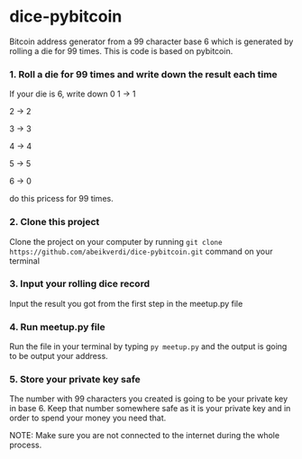 # dice-pybitcoin
Bitcoin address generator from a 99 character base 6 which is generated by rolling a die for 99 times. This is code is based on pybitcoin.

### 1. Roll a die for 99 times and write down the result each time
If your die is 6, write down 0
1 -> 1

2 -> 2

3 -> 3

4 -> 4

5 -> 5

6 -> 0

do this pricess for 99 times.


### 2. Clone this project
Clone the project on your computer by running `git clone https://github.com/abeikverdi/dice-pybitcoin.git` command on your terminal

### 3. Input your rolling dice record
Input the result you got from the first step in the meetup.py file

### 4. Run meetup.py file
Run the file in your terminal by typing `py meetup.py` and the output is going to be output your address.

### 5. Store your private key safe
The number with 99 characters you created is going to be your private key in base 6. Keep that number somewhere safe as it is your private key and in order to spend your money you need that.


NOTE: Make sure you are not connected to the internet during the whole process.
